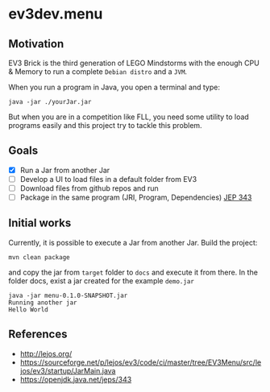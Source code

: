 # ev3dev.menu

## Motivation

EV3 Brick is the third generation of LEGO Mindstorms with the enough CPU & Memory to
run a complete `Debian distro` and a `JVM`.

When you run a program in Java, you open a terminal and type:

```
java -jar ./yourJar.jar
```  

But when you are in a competition like FLL, you need some utility to load programs easily and
this project try to tackle this problem.

## Goals

- [x] Run a Jar from another Jar
- [ ] Develop a UI to load files in a default folder from EV3
- [ ] Download files from github repos and run
- [ ] Package in the same program (JRI, Program, Dependencies) [JEP 343](https://openjdk.java.net/jeps/343)

## Initial works

Currently, it is possible to execute a Jar from another Jar.
Build the project:

```
mvn clean package
```

and copy the jar from `target` folder to `docs` and execute it from there.
In the folder docs, exist a jar created for the example `demo.jar`

```
java -jar menu-0.1.0-SNAPSHOT.jar
Running another jar
Hello World
```

## References

- http://lejos.org/
- https://sourceforge.net/p/lejos/ev3/code/ci/master/tree/EV3Menu/src/lejos/ev3/startup/JarMain.java
- https://openjdk.java.net/jeps/343